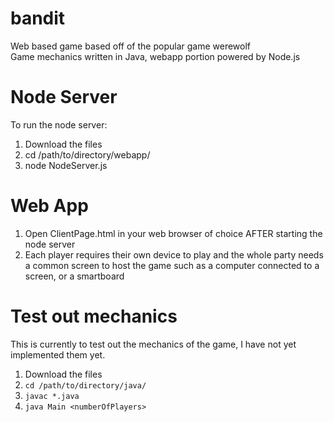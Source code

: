 # bandit
Web based game based off of the popular game werewolf\
Game mechanics written in Java, webapp portion powered by Node.js

# Node Server
To run the node server:
1. Download the files
2. cd /path/to/directory/webapp/
3. node NodeServer.js

# Web App
1. Open ClientPage.html in your web browser of choice AFTER starting the node server
2. Each player requires their own device to play and the whole party needs a common screen to host the game such as a computer connected to a screen, or a smartboard 

# Test out mechanics
This is currently to test out the mechanics of the game, I have not yet implemented them yet.
1. Download the files
2. `cd /path/to/directory/java/`
3. `javac *.java`
4. `java Main <numberOfPlayers>`
